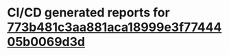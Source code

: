 # CI/CD generated reports for [773b481c3aa881aca18999e3f7744405b0069d3d](https://github.com/hydephp/develop/commit/773b481c3aa881aca18999e3f7744405b0069d3d)
